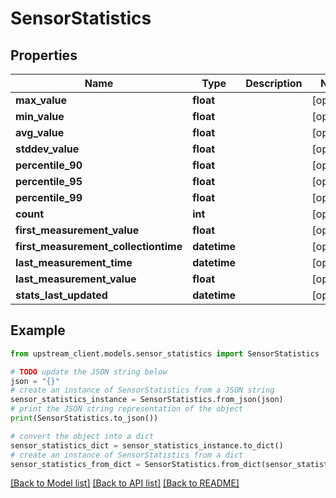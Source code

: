 # SensorStatistics


## Properties

Name | Type | Description | Notes
------------ | ------------- | ------------- | -------------
**max_value** | **float** |  | [optional] 
**min_value** | **float** |  | [optional] 
**avg_value** | **float** |  | [optional] 
**stddev_value** | **float** |  | [optional] 
**percentile_90** | **float** |  | [optional] 
**percentile_95** | **float** |  | [optional] 
**percentile_99** | **float** |  | [optional] 
**count** | **int** |  | [optional] 
**first_measurement_value** | **float** |  | [optional] 
**first_measurement_collectiontime** | **datetime** |  | [optional] 
**last_measurement_time** | **datetime** |  | [optional] 
**last_measurement_value** | **float** |  | [optional] 
**stats_last_updated** | **datetime** |  | [optional] 

## Example

```python
from upstream_client.models.sensor_statistics import SensorStatistics

# TODO update the JSON string below
json = "{}"
# create an instance of SensorStatistics from a JSON string
sensor_statistics_instance = SensorStatistics.from_json(json)
# print the JSON string representation of the object
print(SensorStatistics.to_json())

# convert the object into a dict
sensor_statistics_dict = sensor_statistics_instance.to_dict()
# create an instance of SensorStatistics from a dict
sensor_statistics_from_dict = SensorStatistics.from_dict(sensor_statistics_dict)
```
[[Back to Model list]](../README.md#documentation-for-models) [[Back to API list]](../README.md#documentation-for-api-endpoints) [[Back to README]](../README.md)


